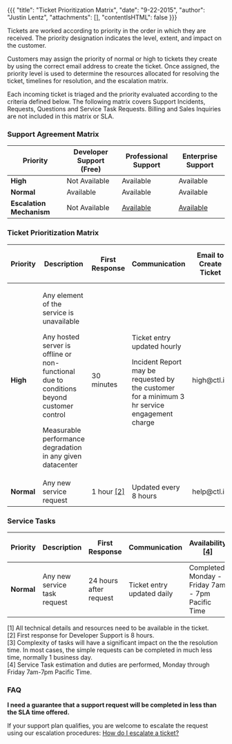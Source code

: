 {{{
  "title": "Ticket Prioritization Matrix",
  "date": "9-22-2015",
  "author": "Justin Lentz",
  "attachments": [],
  "contentIsHTML": false
}}}

Tickets are worked according to priority in the order in which they are received. The priority designation indicates the level, extent, and impact on the customer.

Customers may assign the priority of normal or high to tickets they create by using the correct email address to create the ticket. Once assigned, the priority level is used to determine the resources allocated for resolving the ticket, timelines for resolution, and the escalation matrix.

Each incoming ticket is triaged and the priority evaluated according to the criteria defined below. The following matrix covers Support Incidents, Requests, Questions and Service Task Requests. Billing and Sales Inquiries are not included in this matrix or SLA.

### Support Agreement Matrix

<table class="table table--large permission-matrix">
    <thead>
        <tr class="section-header">
            <th>Priority</th>
            <th>Developer Support (Free)</th>
            <th>Professional Support</th>
            <th>Enterprise Support</th>
        </tr>
    </thead>
    <tbody>
        <tr>
            <td><strong>High</strong></td>
            <td>Not Available</td>
            <td>Available</td>
            <td>Available</td>
        </tr>
        <tr>
            <td><strong>Normal</strong></td>
            <td>Available</td>
            <td>Available</td>
            <td>Available</td>
        </tr>
        <tr>
            <td><strong>Escalation Mechanism</strong></td>
            <td>Not Available</td>
            <td><a href="../Support/how-do-i-escalate-a-ticket.md">Available</a></td>
            <td><a href="../Support/how-do-i-escalate-a-ticket.md">Available</a></td></td>
        </tr>
    </tbody>
</table>

### Ticket Prioritization Matrix

<table class="table table--large permission-matrix">
    <thead>
        <tr class="section-header">
            <th>Priority</th>
            <th>Description</th>
            <th>First Response</th>
            <th>Communication</th>
            <th>Email to Create Ticket</th>
            <th>Target Restoration SLA Time <a href="#1">[1]</a></th>
        </tr>
    </thead>
    <tbody>
        <tr>
            <td><strong>High</strong></td>
            <td>
                <p>Any element of the service is unavailable</p>
                <p>Any hosted server is offline or non-functional due to conditions beyond customer control</p>
                <p>Measurable performance degradation in any given datacenter</p></td>
            <td>30 minutes</td>
            <td>
                <p>Ticket entry updated hourly</p>
                <p>Incident Report may be requested by the customer for a minimum 3 hr service engagement charge</p></td>
            <td>high@ctl.io</td>
            <td>8 hours</td>
        </tr>
        <tr>
            <td><strong>Normal</strong></td>
            <td>Any new service request</td>
            <td>1 hour <a href="#2">[2]</a></td>
            <td>Updated every 8 hours</td>
            <td>help@ctl.io</td>
            <td>3 business days <a href="#3">[3]</a></td>
        </tr>
    </tbody>
</table>

### Service Tasks

<table class="table table--large permission-matrix">
    <thead>
        <tr class="section-header">
            <th>Priority</th>
            <th>Description</th>
            <th>First Response</th>
            <th>Communication</th>
            <th>Availability <a href="#4">[4]</a></th>
            <th>Email to Create Ticket</th>
        </tr>
    </thead>
    <tbody>
        <tr>
            <td><strong>Normal</strong></td>
            <td>Any new service task request</td>
            <td>24 hours after request</td>
            <td>Ticket entry updated daily</td>
            <td>Completed Monday - Friday 7am - 7pm Pacific Time</td>
            <td>help@ctl.io</td>
        </tr>
    </tbody>
</table>


<div id="1">[1] All technical details and resources need to be available in the ticket.</div>

<div id="2">[2] First response for Developer Support is 8 hours.</div>

<div id="3">[3] Complexity of tasks will have a significant impact on the the resolution time. In most cases, the simple requests can be completed in much less time, normally 1 business day.</div>

<div id="4">[4] Service Task estimation and duties are performed, Monday through Friday 7am-7pm Pacific Time.</div>


### FAQ

**I need a guarantee that a support request will be completed in less than the SLA time offered.**

If your support plan qualifies, you are welcome to escalate the request using our escalation procedures: [How do I escalate a ticket?](../Support/how-do-i-escalate-a-ticket.md)
